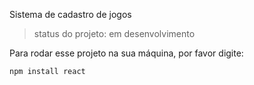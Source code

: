 <h>Sistema de cadastro de jogos</h1>

> status do projeto: em desenvolvimento

Para rodar esse projeto na sua máquina, por favor digite:

```
npm install react
```
